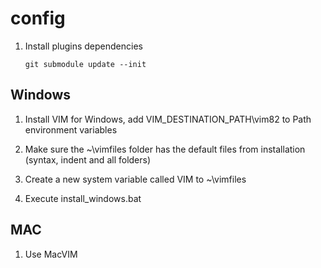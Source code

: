 # config

1) Install plugins dependencies

    `git submodule update --init`

## Windows

1) Install VIM for Windows, add VIM_DESTINATION_PATH\vim82 to Path environment variables

1) Make sure the ~\vimfiles folder has the default files from installation (syntax, indent and all folders)

1) Create a new system variable called VIM to ~\vimfiles

1) Execute install_windows.bat

## MAC

1) Use MacVIM
